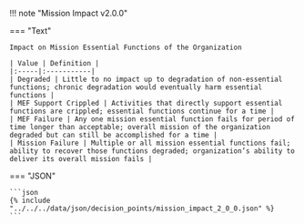 <!-- This content is autogenerated by doctools.py. Do not Edit. -->
!!! note "Mission Impact v2.0.0"

=== "Text"

    Impact on Mission Essential Functions of the Organization

    | Value | Definition |
    |:-----|:-----------|
    | Degraded | Little to no impact up to degradation of non-essential functions; chronic degradation would eventually harm essential functions |
    | MEF Support Crippled | Activities that directly support essential functions are crippled; essential functions continue for a time |
    | MEF Failure | Any one mission essential function fails for period of time longer than acceptable; overall mission of the organization degraded but can still be accomplished for a time |
    | Mission Failure | Multiple or all mission essential functions fail; ability to recover those functions degraded; organization’s ability to deliver its overall mission fails |
    
=== "JSON"

    ```json
    {% include "../../../data/json/decision_points/mission_impact_2_0_0.json" %}
    ```
